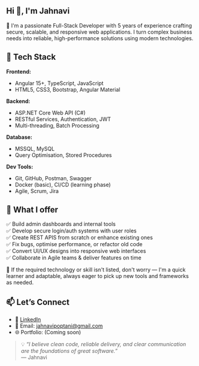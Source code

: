 ## Hi 👋, I'm Jahnavi
🔧 I'm a passionate Full-Stack Developer with 5 years of experience crafting secure, scalable, and responsive web applications. I turn complex business needs into reliable, high-performance solutions using modern technologies.


## 🚀 Tech Stack
**Frontend:**
- Angular 15+, TypeScript, JavaScript
- HTML5, CSS3, Bootstrap, Angular Material

**Backend:**
- ASP.NET Core Web API (C#)
- RESTful Services, Authentication, JWT
- Multi-threading, Batch Processing

**Database:**
- MSSQL, MySQL
- Query Optimisation, Stored Procedures

**Dev Tools:**
- Git, GitHub, Postman, Swagger
- Docker (basic), CI/CD (learning phase)
- Agile, Scrum, Jira


## 💼 What I offer
✅ Build admin dashboards and internal tools  
✅ Develop secure login/auth systems with user roles  
✅ Create REST APIS from scratch or enhance existing ones  
✅ Fix bugs, optimise performance, or refactor old code  
✅ Convert UI/UX designs into responsive web interfaces  
✅ Collaborate in Agile teams & deliver features on time

📝 If the required technology or skill isn't listed, don't worry — I'm a quick learner and adaptable, always eager to pick up new tools and frameworks as needed.

## 📫 Let’s Connect
- 💼 [LinkedIn](https://www.linkedin.com/in/jahnavi-poptani-8b4317150/)
- 📧 Email: jahnavipoptani@gmail.com
- 🌐 Portfolio: (Coming soon)
  

> 💡 *“I believe clean code, reliable delivery, and clear communication are the foundations of great software.”*  
> — Jahnavi
